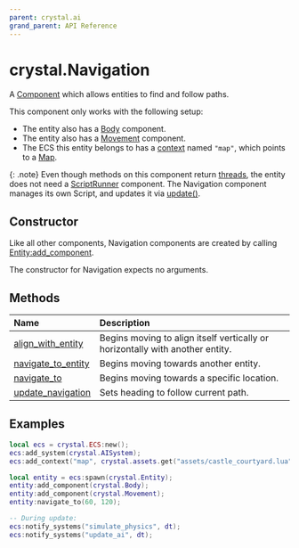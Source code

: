 ```yaml
---
parent: crystal.ai
grand_parent: API Reference
---
```


# crystal.Navigation

A [Component](/crystal/api/ecs/component) which allows entities to find and follow paths.

This component only works with the following setup:

- The entity also has a [Body](/crystal/api/physics/body) component.
- The entity also has a [Movement](/crystal/api/physics/movement) component.
- The ECS this entity belongs to has a [context](/crystal/api/ecs/ecs_set_context) named `"map"`, which points to a [Map](/crystal/api/assets/map).

{: .note}
Even though methods on this component return [threads](/crystal/api/script/thread), the entity does not need a [ScriptRunner](/crystal/api/script/script_runner) component. The Navigation component manages its own Script, and updates it via [update()](navigation_update).

## Constructor

Like all other components, Navigation components are created by calling [Entity:add_component](/crystal/api/ecs/entity_add_component).

The constructor for Navigation expects no arguments.

## Methods

| Name                                                | Description                                                                   |
| :-------------------------------------------------- | :---------------------------------------------------------------------------- |
| [align_with_entity](navigation_align_with_entity)   | Begins moving to align itself vertically or horizontally with another entity. |
| [navigate_to_entity](navigation_navigate_to_entity) | Begins moving towards another entity.                                         |
| [navigate_to](navigation_navigate_to)               | Begins moving towards a specific location.                                    |
| [update_navigation](navigation_update_navigation)   | Sets heading to follow current path.                                          |

## Examples

```lua
local ecs = crystal.ECS:new();
ecs:add_system(crystal.AISystem);
ecs:add_context("map", crystal.assets.get("assets/castle_courtyard.lua"));

local entity = ecs:spawn(crystal.Entity);
entity:add_component(crystal.Body);
entity:add_component(crystal.Movement);
entity:navigate_to(60, 120);

-- During update:
ecs:notify_systems("simulate_physics", dt);
ecs:notify_systems("update_ai", dt);
```
